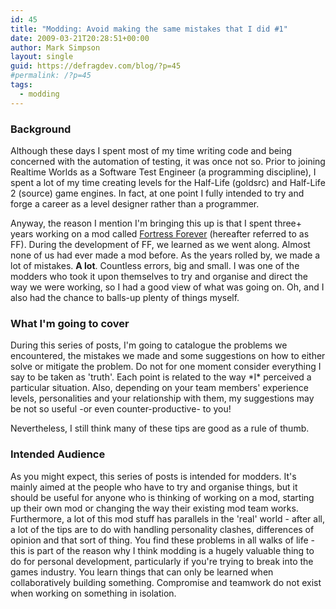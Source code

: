 ```yaml
---
id: 45
title: "Modding: Avoid making the same mistakes that I did #1"
date: 2009-03-21T20:28:51+00:00
author: Mark Simpson
layout: single
guid: https://defragdev.com/blog/?p=45
#permalink: /?p=45
tags:
  - modding
---
```

### Background

Although these days I spent most of my time writing code and being concerned with the automation of testing, it was once not so. Prior to joining Realtime Worlds as a Software Test Engineer (a programming discipline), I spent a lot of my time creating levels for the Half-Life (goldsrc) and Half-Life 2 (source) game engines. In fact, at one point I fully intended to try and forge a career as a level designer rather than a programmer.

Anyway, the reason I mention I'm bringing this up is that I spent three+ years working on a mod called [Fortress Forever](http://fortress-forever.com) (hereafter referred to as FF). During the development of FF, we learned as we went along. Almost none of us had ever made a mod before. As the years rolled by, we made a lot of mistakes. **A lot**. Countless errors, big and small. I was one of the modders who took it upon themselves to try and organise and direct the way we were working, so I had a good view of what was going on. Oh, and I also had the chance to balls-up plenty of things myself.

### What I'm going to cover

During this series of posts, I'm going to catalogue the problems we encountered, the mistakes we made and some suggestions on how to either solve or mitigate the problem. Do not for one moment consider everything I say to be taken as 'truth'. Each point is related to the way \*I\* perceived a particular situation. Also, depending on your team members' experience levels, personalities and your relationship with them, my suggestions may be not so useful -or even counter-productive- to you!

Nevertheless, I still think many of these tips are good as a rule of thumb.

### Intended Audience

As you might expect, this series of posts is intended for modders. It's mainly aimed at the people who have to try and organise things, but it should be useful for anyone who is thinking of working on a mod, starting up their own mod or changing the way their existing mod team works. Furthermore, a lot of this mod stuff has parallels in the 'real' world - after all, a lot of the tips are to do with handling personality clashes, differences of opinion and that sort of thing. You find these problems in all walks of life - this is part of the reason why I think modding is a hugely valuable thing to do for personal development, particularly if you're trying to break into the games industry. You learn things that can only be learned when collaboratively building something. Compromise and teamwork do not exist when working on something in isolation.